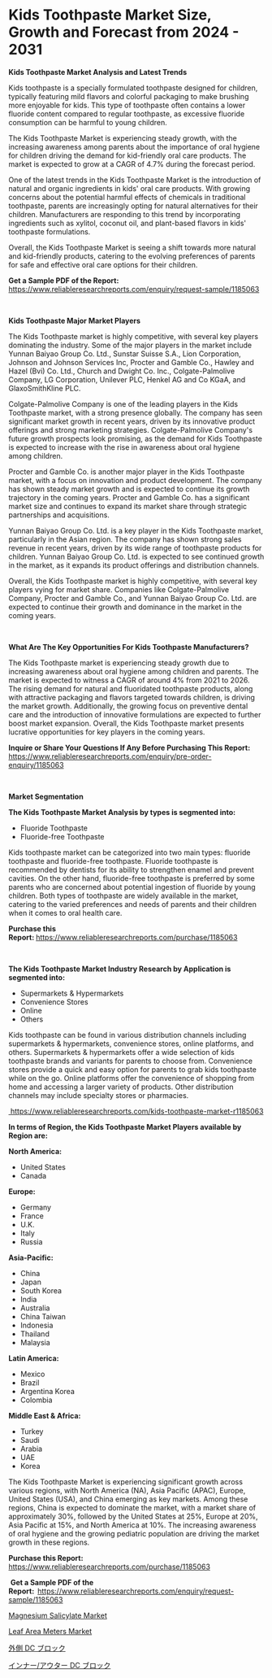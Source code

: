 <p><h1>Kids Toothpaste Market Size, Growth and Forecast from 2024 - 2031</h1></p><p><strong>Kids Toothpaste Market Analysis and Latest Trends</strong></p>
<p><p>Kids toothpaste is a specially formulated toothpaste designed for children, typically featuring mild flavors and colorful packaging to make brushing more enjoyable for kids. This type of toothpaste often contains a lower fluoride content compared to regular toothpaste, as excessive fluoride consumption can be harmful to young children.</p><p>The Kids Toothpaste Market is experiencing steady growth, with the increasing awareness among parents about the importance of oral hygiene for children driving the demand for kid-friendly oral care products. The market is expected to grow at a CAGR of 4.7% during the forecast period.</p><p>One of the latest trends in the Kids Toothpaste Market is the introduction of natural and organic ingredients in kids' oral care products. With growing concerns about the potential harmful effects of chemicals in traditional toothpaste, parents are increasingly opting for natural alternatives for their children. Manufacturers are responding to this trend by incorporating ingredients such as xylitol, coconut oil, and plant-based flavors in kids' toothpaste formulations.</p><p>Overall, the Kids Toothpaste Market is seeing a shift towards more natural and kid-friendly products, catering to the evolving preferences of parents for safe and effective oral care options for their children.</p></p>
<p><strong>Get a Sample PDF of the Report:&nbsp;</strong> <a href="https://www.reliableresearchreports.com/enquiry/request-sample/1185063">https://www.reliableresearchreports.com/enquiry/request-sample/1185063</a></p>
<p>&nbsp;</p>
<p><strong>Kids Toothpaste Major Market Players</strong></p>
<p><p>The Kids Toothpaste market is highly competitive, with several key players dominating the industry. Some of the major players in the market include Yunnan Baiyao Group Co. Ltd., Sunstar Suisse S.A., Lion Corporation, Johnson and Johnson Services Inc, Procter and Gamble Co., Hawley and Hazel (Bvi) Co. Ltd., Church and Dwight Co. Inc., Colgate-Palmolive Company, LG Corporation, Unilever PLC, Henkel AG and Co KGaA, and GlaxoSmithKline PLC.</p><p>Colgate-Palmolive Company is one of the leading players in the Kids Toothpaste market, with a strong presence globally. The company has seen significant market growth in recent years, driven by its innovative product offerings and strong marketing strategies. Colgate-Palmolive Company's future growth prospects look promising, as the demand for Kids Toothpaste is expected to increase with the rise in awareness about oral hygiene among children.</p><p>Procter and Gamble Co. is another major player in the Kids Toothpaste market, with a focus on innovation and product development. The company has shown steady market growth and is expected to continue its growth trajectory in the coming years. Procter and Gamble Co. has a significant market size and continues to expand its market share through strategic partnerships and acquisitions.</p><p>Yunnan Baiyao Group Co. Ltd. is a key player in the Kids Toothpaste market, particularly in the Asian region. The company has shown strong sales revenue in recent years, driven by its wide range of toothpaste products for children. Yunnan Baiyao Group Co. Ltd. is expected to see continued growth in the market, as it expands its product offerings and distribution channels.</p><p>Overall, the Kids Toothpaste market is highly competitive, with several key players vying for market share. Companies like Colgate-Palmolive Company, Procter and Gamble Co., and Yunnan Baiyao Group Co. Ltd. are expected to continue their growth and dominance in the market in the coming years.</p></p>
<p>&nbsp;</p>
<p><strong>What Are The Key Opportunities For Kids Toothpaste Manufacturers?</strong></p>
<p><p>The Kids Toothpaste market is experiencing steady growth due to increasing awareness about oral hygiene among children and parents. The market is expected to witness a CAGR of around 4% from 2021 to 2026. The rising demand for natural and fluoridated toothpaste products, along with attractive packaging and flavors targeted towards children, is driving the market growth. Additionally, the growing focus on preventive dental care and the introduction of innovative formulations are expected to further boost market expansion. Overall, the Kids Toothpaste market presents lucrative opportunities for key players in the coming years.</p></p>
<p><strong>Inquire or Share Your Questions If Any Before Purchasing This Report:</strong> <a href="https://www.reliableresearchreports.com/enquiry/pre-order-enquiry/1185063">https://www.reliableresearchreports.com/enquiry/pre-order-enquiry/1185063</a></p>
<p>&nbsp;</p>
<p><strong>Market Segmentation</strong></p>
<p><strong>The Kids Toothpaste Market Analysis by types is segmented into:</strong></p>
<p><ul><li>Fluoride Toothpaste</li><li>Fluoride-free Toothpaste</li></ul></p>
<p><p>Kids toothpaste market can be categorized into two main types: fluoride toothpaste and fluoride-free toothpaste. Fluoride toothpaste is recommended by dentists for its ability to strengthen enamel and prevent cavities. On the other hand, fluoride-free toothpaste is preferred by some parents who are concerned about potential ingestion of fluoride by young children. Both types of toothpaste are widely available in the market, catering to the varied preferences and needs of parents and their children when it comes to oral health care.</p></p>
<p><strong>Purchase this Report:&nbsp;</strong><a href="https://www.reliableresearchreports.com/purchase/1185063">https://www.reliableresearchreports.com/purchase/1185063</a></p>
<p>&nbsp;</p>
<p><strong>The Kids Toothpaste Market Industry Research by Application is segmented into:</strong></p>
<p><ul><li>Supermarkets & Hypermarkets</li><li>Convenience Stores</li><li>Online</li><li>Others</li></ul></p>
<p><p>Kids toothpaste can be found in various distribution channels including supermarkets & hypermarkets, convenience stores, online platforms, and others. Supermarkets & hypermarkets offer a wide selection of kids toothpaste brands and variants for parents to choose from. Convenience stores provide a quick and easy option for parents to grab kids toothpaste while on the go. Online platforms offer the convenience of shopping from home and accessing a larger variety of products. Other distribution channels may include specialty stores or pharmacies.</p></p>
<p><a href="https://www.reliableresearchreports.com/kids-toothpaste-market-r1185063">&nbsp;https://www.reliableresearchreports.com/kids-toothpaste-market-r1185063</a></p>
<p><strong>In terms of Region, the Kids Toothpaste Market Players available by Region are:</strong></p>
<p>
    <p> <strong> North America: </strong>
        <ul>
            <li>United States</li>
            <li>Canada</li>
        </ul>
        </p> 
    <p> <strong> Europe: </strong>
        <ul>
            <li>Germany</li>
            <li>France</li>
            <li>U.K.</li>
            <li>Italy</li>
            <li>Russia</li>
        </ul>
        </p> 
    <p> <strong> Asia-Pacific: </strong>
        <ul>
            <li>China</li>
            <li>Japan</li>
            <li>South Korea</li>
            <li>India</li>
            <li>Australia</li>
            <li>China Taiwan</li>
            <li>Indonesia</li>
            <li>Thailand</li>
            <li>Malaysia</li>
        </ul>
        </p> 
    <p> <strong> Latin America: </strong>
        <ul>
            <li>Mexico</li>
            <li>Brazil</li>
            <li>Argentina Korea</li>
            <li>Colombia</li>
        </ul>
        </p> 
    <p> <strong> Middle East & Africa: </strong>
        <ul>
            <li>Turkey</li>
            <li>Saudi</li>
            <li>Arabia</li>
            <li>UAE</li>
            <li>Korea</li>
        </ul>
    </p>
    </p>
<p><p>The Kids Toothpaste Market is experiencing significant growth across various regions, with North America (NA), Asia Pacific (APAC), Europe, United States (USA), and China emerging as key markets. Among these regions, China is expected to dominate the market, with a market share of approximately 30%, followed by the United States at 25%, Europe at 20%, Asia Pacific at 15%, and North America at 10%. The increasing awareness of oral hygiene and the growing pediatric population are driving the market growth in these regions.</p></p>
<p><strong>Purchase this Report: </strong><a href="https://www.reliableresearchreports.com/purchase/1185063">https://www.reliableresearchreports.com/purchase/1185063</a></p>
<p>&nbsp;<strong>Get a Sample PDF of the Report:&nbsp;&nbsp;</strong><a href="https://www.reliableresearchreports.com/enquiry/request-sample/1185063">https://www.reliableresearchreports.com/enquiry/request-sample/1185063</a></p>
<p><strong></strong></p>
<p><p><a href="https://github.com/nicholepatriciadoylenwnrjr0/Market-Research-Report-List-2/blob/main/magnesium-salicylate-market.md">Magnesium Salicylate Market</a></p><p><a href="https://github.com/gamblestampleyjenny50m5sl6/Market-Research-Report-List-3/blob/main/leaf-area-meters-market.md">Leaf Area Meters Market</a></p><p><a href="https://github.com/FredaJerde/Market-Research-Report-List-1/blob/main/3515973113004.md">外側 DC ブロック</a></p><p><a href="https://github.com/SarahFahey88/Market-Research-Report-List-2/blob/main/4621669113003.md">インナー/アウター DC ブロック</a></p></p>